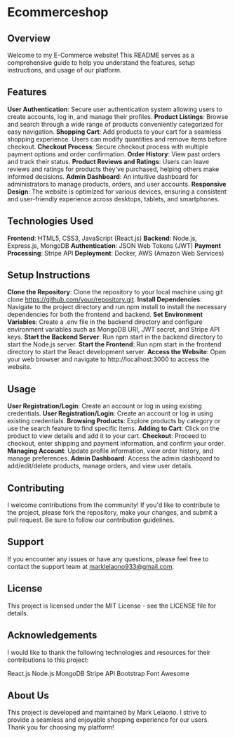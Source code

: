 # Ecommerceshop
## Overview
Welcome to my E-Commerce website! This README serves as a comprehensive guide to help you understand the features, setup instructions, and usage of our platform.

## Features
**User Authentication**: Secure user authentication system allowing users to create accounts, log in, and manage their profiles.
**Product Listings**: Browse and search through a wide range of products conveniently categorized for easy navigation.
**Shopping Cart**: Add products to your cart for a seamless shopping experience. Users can modify quantities and remove items before checkout.
**Checkout Process**: Secure checkout process with multiple payment options and order confirmation.
**Order History**: View past orders and track their status.
**Product Reviews and Ratings**: Users can leave reviews and ratings for products they've purchased, helping others make informed decisions.
**Admin Dashboard**: An intuitive dashboard for administrators to manage products, orders, and user accounts.
**Responsive Design**: The website is optimized for various devices, ensuring a consistent and user-friendly experience across desktops, tablets, and smartphones.

## Technologies Used
**Frontend**: HTML5, CSS3, JavaScript (React.js)
**Backend**: Node.js, Express.js, MongoDB
**Authentication**: JSON Web Tokens (JWT)
**Payment Processing**: Stripe API
**Deployment**: Docker, AWS (Amazon Web Services)

## Setup Instructions
**Clone the Repository**: Clone the repository to your local machine using git clone https://github.com/your/repository.git.
**Install Dependencies**: Navigate to the project directory and run npm install to install the necessary dependencies for both the frontend and backend.
**Set Environment Variables**: Create a .env file in the backend directory and configure environment variables such as MongoDB URI, JWT secret, and Stripe API keys.
**Start the Backend Server**: Run npm start in the backend directory to start the Node.js server.
**Start the Frontend**: Run npm start in the frontend directory to start the React development server.
**Access the Website**: Open your web browser and navigate to http://localhost:3000 to access the website.

## Usage
**User Registration/Login**: Create an account or log in using existing credentials.
**User Registration/Login**: Create an account or log in using existing credentials.
**Browsing Products**: Explore products by category or use the search feature to find specific items.
**Adding to Cart**: Click on the product to view details and add it to your cart.
**Checkout**: Proceed to checkout, enter shipping and payment information, and confirm your order.
**Managing Account**: Update profile information, view order history, and manage preferences.
**Admin Dashboard**: Access the admin dashboard to add/edit/delete products, manage orders, and view user details.

## Contributing
I welcome contributions from the community! If you'd like to contribute to the project, please fork the repository, make your changes, and submit a pull request. Be sure to follow our contribution guidelines.

## Support
If you encounter any issues or have any questions, please feel free to contact the support team at marklelaono933@gmail.com.

## License
This project is licensed under the MIT License - see the LICENSE file for details.

## Acknowledgements
I would like to thank the following technologies and resources for their contributions to this project:

React.js
Node.js
MongoDB
Stripe API
Bootstrap
Font Awesome

## About Us
This project is developed and maintained by Mark Lelaono. I strive to provide a seamless and enjoyable shopping experience for our users. Thank you for choosing my  platform!
